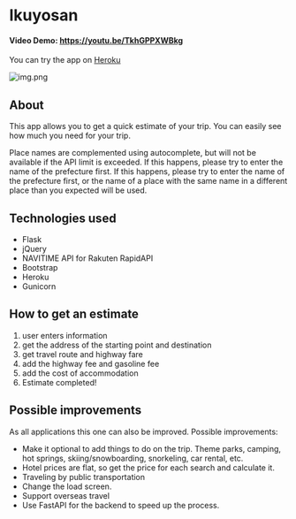 # Ikuyosan

#### Video Demo: https://youtu.be/TkhGPPXWBkg

You can try the app on [Heroku](https://ikuyosan.herokuapp.com/)

![img.png](https://user-images.githubusercontent.com/64204237/133374267-207abf51-f3e2-4d65-a49c-a0afdf0c3c3d.png)

## About 

This app allows you to get a quick estimate of your trip.
You can easily see how much you need for your trip.

Place names are complemented using autocomplete, but will not be available if the API limit is exceeded.
If this happens, please try to enter the name of the prefecture first.
If this happens, please try to enter the name of the prefecture first, or the name of a place with the same name in a different place than you expected will be used.

## Technologies used

- Flask
- jQuery
- NAVITIME API for Rakuten RapidAPI
- Bootstrap
- Heroku
- Gunicorn

## How to get an estimate

1. user enters information
2. get the address of the starting point and destination
3. get travel route and highway fare
4. add the highway fee and gasoline fee
5. add the cost of accommodation
6. Estimate completed!

## Possible improvements

As all applications this one can also be improved. Possible improvements:

- Make it optional to add things to do on the trip. Theme parks, camping, hot springs, skiing/snowboarding, snorkeling, car rental, etc.
- Hotel prices are flat, so get the price for each search and calculate it.
- Traveling by public transportation
- Change the load screen.
- Support overseas travel
- Use FastAPI for the backend to speed up the process.

